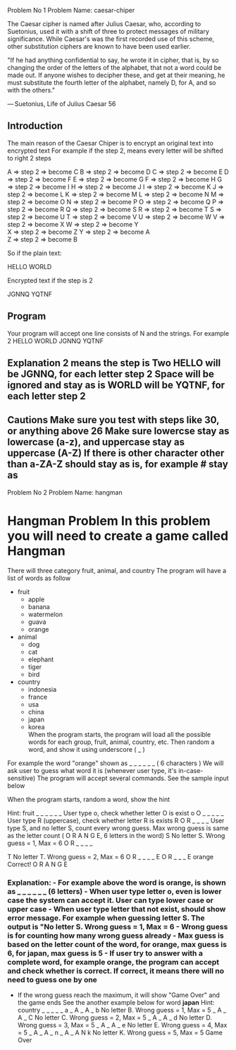 Problem No 1 Problem Name: ​caesar-chiper 
 
 
The Caesar cipher is named after Julius Caesar, who, according to Suetonius, used it with a shift of three to protect messages of military significance. While Caesar's was the first recorded use of this scheme, other substitution ciphers are known to have been used earlier. 
 
"If he had anything confidential to say, he wrote it in cipher, that is, by so changing the order of the letters of the alphabet, that not a word could be made out. If anyone wishes to decipher these, and get at their meaning, he must substitute the fourth letter of the alphabet, namely D, for A, and so with the others." 
 
— Suetonius, Life of Julius Caesar 56 
 
## Introduction 
 
The main reason of the Caesar Chiper is to encrypt an original text into encrypted text For example if the step 2, means every letter will be shifted to right 2 steps 
 
A => step 2 => become C 
B => step 2 => become D 
C => step 2 => become E 
D => step 2 => become F 
E => step 2 => become G 
F => step 2 => become H 
G => step 2 => become I 
H => step 2 => become J 
I => step 2 => become K 
J => step 2 => become L 
K => step 2 => become M 
L => step 2 => become N 
M => step 2 => become O 
N => step 2 => become P 
O => step 2 => become Q 
P => step 2 => become R 
Q => step 2 => become S 
R => step 2 => become T 
S => step 2 => become U 
T => step 2 => become V 
U => step 2 => become W 
V => step 2 => become X 
W => step 2 => become Y  
X => step 2 => become Z 
Y => step 2 => become A  
Z => step 2 => become B 
 
So if the plain text: 

 HELLO WORLD 
 
Encrypted text if the step is 2 
 
JGNNQ YQTNF 
 
## Program 
 
Your program will accept one line consists of N and the strings. For example 
 2 HELLO WORLD JGNNQ YQTNF 
 
## Explanation 2 means the step is Two HELLO will be JGNNQ, for each letter step 2 Space will be ignored and stay as is WORLD will be YQTNF, for each letter step 2 
 
 
## Cautions Make sure you test with steps like 30, or anything above 26 Make sure lowercse stay as lowercase (a-z), and uppercase stay as uppercase (A-Z) If there is other character other than a-ZA-Z should stay as is, for example # stay as # 
   

 Problem No 2 Problem Name: ​hangman 
 
 # Hangman Problem In this problem you will need to create a game called Hangman 
 There will three category fruit, animal, and country The program will have a list of words as follow 
 - fruit   
 	- apple   
 	- banana   
 	- watermelon   
 	- guava   
 	- orange
  - animal   
  	- dog   
  	- cat   
  	- elephant   
  	- tiger   
  	- bird 
  - country   
  	- indonesia   
  	- france   
  	- usa   
  	- china   
  	- japan   
  	- korea  
   When the program starts, the program will load all the possible words for each group, fruit, animal, country, etc. Then random a word, and show it using underscore ( _ ) 
   
 For example the word "orange" shown as _ _ _ _ _ _ ( 6 characters ) 
 We will ask user to guess what word it is (whenever user type, it's in-case-sensitive)   The program will accept several commands. See the sample input below 
 
 
 
When the program starts, random a word, show the hint 
 
 
 
Hint: fruit _ _ _ _ _ _ 
 User type o, check whether letter O is exist 
 o O _ _ _ _ _ 
 User type R (uppercase), check whether letter R is exists 
 R O R _ _ _ _ 
 User type S, and no letter S, count every wrong guess. Max wrong guess is same as the letter count ( O R A N G E, 6 letters in the word) 
 S No letter S. Wrong guess = 1, Max = 6 O R _ _ _ _ 
 
 
T No letter T. Wrong guess = 2, Max = 6 O R _ _ _ _ 
 E O R _ _ _ E 
 orange Correct! O R A N G E 
 ### Explanation: - For example above the word is **orange**, is shown as _ _ _ _ _ _ (6 letters) - When user type letter o, even is lower case the system can accept it. User can type lower case or upper case - When user type letter that not exist, should show error message. For example when guessing letter S. The output is "No letter S. Wrong guess = 1, Max = 6 - Wrong guess is for counting how many wrong guess already - Max guess is based on the letter count of the word, for **orange**, max guess is 6, for **japan**, max guess is 5 - If user try to answer with a complete word, for example **orange**, the program can accept and check whether is correct. If correct, it means there will no need to guess one by one 
- If the wrong guess reach the maximum, it will show "Game Over" and the game ends 
 See the another example below for word **japan** 
 Hint: country _ _ _ _ _ 
 a _ A _ A _ 
 b No letter B. Wrong guess = 1, Max = 5 _ A _ A _ 
 C No letter C. Wrong guess = 2, Max = 5 _ A _ A _ 
 d No letter D. Wrong guess = 3, Max = 5 _ A _ A _ 
 e No letter E. Wrong guess = 4, Max = 5 _ A _ A _ 
 n _ A _ A N 
 k No letter K. Wrong guess = 5, Max = 5 Game Over 
